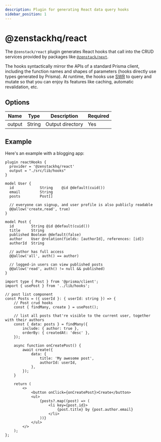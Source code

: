 ```yaml
---
description: Plugin for generating React data query hooks
sidebar_position: 1
---
```


# @zenstackhq/react

The `@zenstack/react` plugin generates React hooks that call into the CRUD services provided by packages like [`@zenstack/next`](./next).

The hooks syntactically mirror the APIs of a standard Prisma client, including the function names and shapes of parameters (hooks directly use types generated by Prisma). At runtime, the hooks use [SWR](https://swr.vercel.app/) to query and mutate so that you can enjoy its features like caching, automatic revalidation, etc.

## Options

| Name   | Type   | Description      | Required |
| ------ | ------ | ---------------- | -------- |
| output | String | Output directory | Yes      |

## Example

Here's an example with a blogging app:

```prisma title='/schema.zmodel'
plugin reactHooks {
  provider = '@zenstackhq/react'
  output = "./src/lib/hooks"
}

model User {
  id            String    @id @default(cuid())
  email         String
  posts         Post[]

  // everyone can signup, and user profile is also publicly readable
  @@allow('create,read', true)
}

model Post {
  id        String @id @default(cuid())
  title     String
  published Boolean @default(false)
  author    User @relation(fields: [authorId], references: [id])
  authorId  String

  // author has full access
  @@allow('all', auth() == author)

  // logged-in users can view published posts
  @@allow('read', auth() != null && published)
}
```

```tsx title='/src/components/posts.tsx'
import type { Post } from '@prisma/client';
import { usePost } from '../lib/hooks';

// post list component
const Posts = ({ userId }: { userId: string }) => {
    // Post crud hooks
    const { findMany, create } = usePost();

    // list all posts that're visible to the current user, together with their authors
    const { data: posts } = findMany({
        include: { author: true },
        orderBy: { createdAt: 'desc' },
    });

    async function onCreatePost() {
        await create({
            data: {
                title: 'My awesome post',
                authorId: userId,
            },
        });
    }

    return (
        <>
            <button onClick={onCreatePost}>Create</button>
            <ul>
                {posts?.map((post) => (
                    <li key={post.id}>
                        {post.title} by {post.author.email}
                    </li>
                ))}
            </ul>
        </>
    );
};
```

